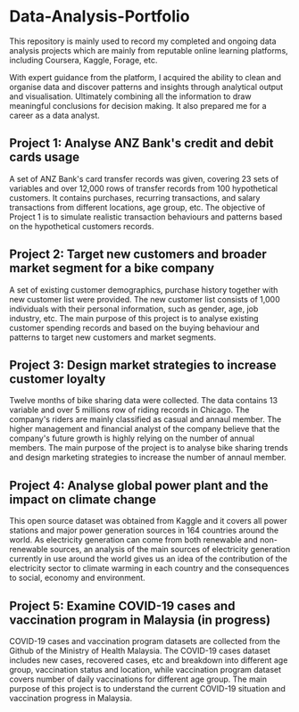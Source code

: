 # Data-Analysis-Portfolio

This repository is mainly used to record my completed and ongoing data analysis projects which are mainly from reputable online learning platforms, including Coursera, Kaggle, Forage, etc.

With expert guidance from the platform, I acquired the ability to clean and organise data and discover patterns and insights through analytical output and visualisation. Ultimately combining all the information to draw meaningful conclusions for decision making. It also prepared me for a career as a data analyst.

## Project 1: Analyse ANZ Bank's credit and debit cards usage
A set of ANZ Bank's card transfer records was given, covering 23 sets of variables and over 12,000 rows of transfer records from 100 hypothetical customers. It contains purchases, recurring transactions, and salary transactions from different locations, age group, etc. The objective of Project 1 is to simulate realistic transaction behaviours and patterns based on the hypothetical customers records. 

## Project 2: Target new customers and broader market segment for a bike company
A set of existing customer demographics, purchase history together with new customer list were provided. The new customer list consists of 1,000 individuals with their personal information, such as gender, age, job industry, etc. The main purpose of this project is to analyse existing customer spending records and based on the buying behaviour and patterns to target new customers and market segments.

## Project 3: Design market strategies to increase customer loyalty
Twelve months of bike sharing data were collected. The data contains 13 variable and over 5 millions row of riding records in Chicago. The company's riders are mainly classified as casual and annaul member. The higher management and financial analyst of the company believe that the company's future growth is highly relying on the number of annual members. The main purpose of the project is to analyse bike sharing trends and design marketing strategies to increase the number of annaul member.

## Project 4: Analyse global power plant and the impact on climate change
This open source dataset was obtained from Kaggle and it covers all power stations and major power generation sources in 164 countries around the world. As electricity generation can come from both renewable and non-renewable sources, an analysis of the main sources of electricity generation currently in use around the world gives us an idea of the contribution of the electricity sector to climate warming in each country and the consequences to social, economy and environment.

## Project 5: Examine COVID-19 cases and vaccination program in Malaysia (in progress)
COVID-19 cases and vaccination program datasets are collected from the Github of the Ministry of Health Malaysia. The COVID-19 cases dataset includes new cases, recovered cases, etc and breakdown into different age group, vaccination status and location, while vaccination program dataset covers number of daily vaccinations for different age group. The main purpose of this project is to understand the current COVID-19 situation and vaccination progress in Malaysia.
